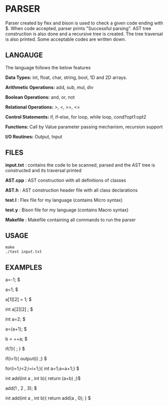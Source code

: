 # PARSER

Parser created by flex and bison is used to check a given code ending with $. When code accepted, parser prints "Successful parsing". AST tree construction is also done and a recursive tree is created. The tree traversal is also printed. Some acceptable codes are written down.

## LANGAUGE
The language follows the below features 

**Data Types:** int, float, char, string, bool, 1D and 2D arrays.

**Arithmetic Operations:** add, sub, mul, div

**Boolean Operations:** and, or, not

**Relational Operations:** >, <, >=, <= 

**Control Statements:** if, if-else, for loop, while loop, cond?opt1:opt2

**Functions:** Call by Value parameter passing mechanism, recursion support

**I/O Routines:** Output, Input


## FILES

**input.txt** : contains the code to be scanned, parsed and the AST tree is constructed and its traversal printed

**AST.cpp** : AST construction with all definitions of classes

**AST.h** : AST construction header file with all class declarations

**test.l** : Flex file for my language (contains Micro syntax)

**test.y** : Bison file for my language (contains Macro syntax)

**Makefile** : Makefile containing all commands to run the parser

## USAGE

```
make
./test input.txt
```

## EXAMPLES
a=-1; $

a=1; $

a[1][2] = 1; $

int a[2][2] ; $

int a=2; $

a=(a+1); $

b = ++a; $

if(1){ ; } $

if(i>1){ output(i) ;} $

for(i=1;i<2;i=i+1;){ int a=1;a=a+1;} $

int add(int a , int b){ return (a+b) ;}$

add(1 , 2 , 3); $

int add(int a , int b){ return add(a , 0); } $